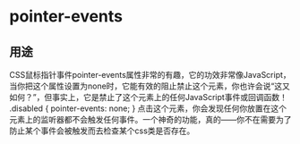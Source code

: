 # pointer-events

## 用途
CSS鼠标指针事件pointer-events属性非常的有趣，它的功效非常像JavaScript，当你把这个属性设置为none时，它能有效的阻止禁止这个元素，你也许会说“这又如何？”，但事实上，它是禁止了这个元素上的任何JavaScript事件或回调函数！
.disabled { pointer-events: none; }
点击这个元素，你会发现任何你放置在这个元素上的监听器都不会触发任何事件。一个神奇的功能，真的——你不在需要为了防止某个事件会被触发而去检查某个css类是否存在。



